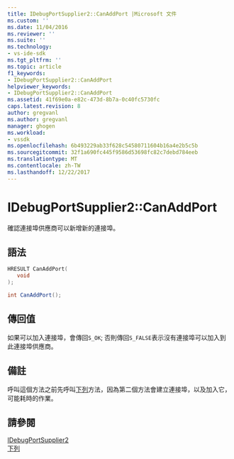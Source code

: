 ```yaml
---
title: IDebugPortSupplier2::CanAddPort |Microsoft 文件
ms.custom: ''
ms.date: 11/04/2016
ms.reviewer: ''
ms.suite: ''
ms.technology:
- vs-ide-sdk
ms.tgt_pltfrm: ''
ms.topic: article
f1_keywords:
- IDebugPortSupplier2::CanAddPort
helpviewer_keywords:
- IDebugPortSupplier2::CanAddPort
ms.assetid: 41f69e0a-e82c-473d-8b7a-0c40fc5730fc
caps.latest.revision: 8
author: gregvanl
ms.author: gregvanl
manager: ghogen
ms.workload:
- vssdk
ms.openlocfilehash: 6b493229ab33f628c54580711604b16a4e2b5c5b
ms.sourcegitcommit: 32f1a690fc445f9586d53698fc82c7debd784eeb
ms.translationtype: MT
ms.contentlocale: zh-TW
ms.lasthandoff: 12/22/2017
---
```

# <a name="idebugportsupplier2canaddport"></a>IDebugPortSupplier2::CanAddPort
確認連接埠供應商可以新增新的連接埠。  
  
## <a name="syntax"></a>語法  
  
```cpp  
HRESULT CanAddPort(   
   void   
);  
```  
  
```csharp  
int CanAddPort();  
```  
  
## <a name="return-value"></a>傳回值  
 如果可以加入連接埠，會傳回`S_OK`; 否則傳回`S_FALSE`表示沒有連接埠可以加入到此連接埠供應商。  
  
## <a name="remarks"></a>備註  
 呼叫這個方法之前先呼叫[下列](../../../extensibility/debugger/reference/idebugportsupplier2-addport.md)方法，因為第二個方法會建立連接埠，以及加入它，可能耗時的作業。  
  
## <a name="see-also"></a>請參閱  
 [IDebugPortSupplier2](../../../extensibility/debugger/reference/idebugportsupplier2.md)   
 [下列](../../../extensibility/debugger/reference/idebugportsupplier2-addport.md)